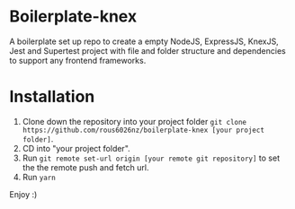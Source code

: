 # Boilerplate-knex
A boilerplate set up repo to create a empty NodeJS, ExpressJS, KnexJS, Jest and Supertest project with file and folder structure and dependencies to support any frontend frameworks. 

# Installation
1. Clone down the repository into your project folder `git clone https://github.com/rous6026nz/boilerplate-knex [your project folder]`.
2. CD into "your project folder".
3. Run `git remote set-url origin [your remote git repository]` to set the the remote push and fetch url.
4. Run `yarn`

Enjoy :)
